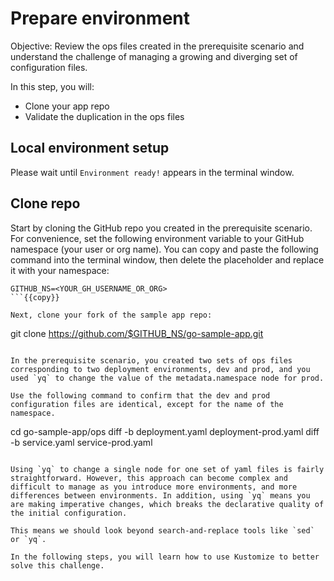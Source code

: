 # Prepare environment

Objective:
Review the ops files created in the prerequisite scenario and understand the challenge of managing a growing and diverging set of configuration files.

In this step, you will:
- Clone your app repo
- Validate the duplication in the ops files

## Local environment setup
Please wait until `Environment ready!` appears in the terminal window.

## Clone repo
Start by cloning the GitHub repo you created in the prerequisite scenario.  For convenience, set the following environment variable to your GitHub namespace (your user or org name). You can copy and paste the following command into the terminal window, then delete the placeholder and replace it with your namespace:
                                                                           
```
GITHUB_NS=<YOUR_GH_USERNAME_OR_ORG>
```{{copy}}

Next, clone your fork of the sample app repo:
```
git clone https://github.com/$GITHUB_NS/go-sample-app.git
```{{execute}}

In the prerequisite scenario, you created two sets of ops files corresponding to two deployment environments, dev and prod, and you used `yq` to change the value of the metadata.namespace node for prod.

Use the following command to confirm that the dev and prod configuration files are identical, except for the name of the namespace.

```
cd go-sample-app/ops
diff -b deployment.yaml deployment-prod.yaml
diff -b service.yaml service-prod.yaml
```{{execute}}

Using `yq` to change a single node for one set of yaml files is fairly straightforward. However, this approach can become complex and difficult to manage as you introduce more environments, and more differences between environments. In addition, using `yq` means you are making imperative changes, which breaks the declarative quality of the initial configuration.

This means we should look beyond search-and-replace tools like `sed` or `yq`. 

In the following steps, you will learn how to use Kustomize to better solve this challenge.
